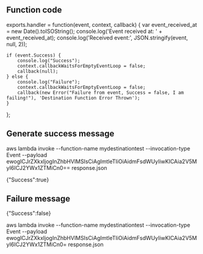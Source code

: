## Function code

exports.handler = function(event, context, callback) {
    var event_received_at = new Date().toISOString();
    console.log('Event received at: ' + event_received_at);
    console.log('Received event:', JSON.stringify(event, null, 2));

    if (event.Success) {
        console.log("Success");
        context.callbackWaitsForEmptyEventLoop = false;
        callback(null);
    } else {
        console.log("Failure");
        context.callbackWaitsForEmptyEventLoop = false;
        callback(new Error("Failure from event, Success = false, I am failing!"), 'Destination Function Error Thrown');
    }
};


## Generate success message

aws lambda invoke --function-name mydestinationtest --invocation-type Event --payload ewogICJrZXkxIjogInZhbHVlMSIsCiAgImtleTIiOiAidmFsdWUyIiwKICAia2V5MyI6ICJ2YWx1ZTMiCn0== response.json

{"Success":true}

## Failure message

{"Success":false}

aws lambda invoke --function-name mydestinationtest --invocation-type Event --payload ewogICJrZXkxIjogInZhbHVlMSIsCiAgImtleTIiOiAidmFsdWUyIiwKICAia2V5MyI6ICJ2YWx1ZTMiCn0= response.json

